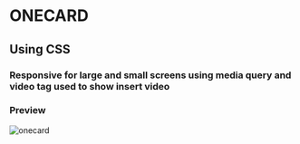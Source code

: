 <h1>ONECARD</h1>
<h2>Using CSS</h2>
<h3>Responsive for large and small screens using media query and video tag used to show insert video</h3>
<h3>Preview</h3>

![onecard](https://github.com/yash45829/Web-Dev-Practise/assets/117001910/65e29758-4875-4128-aa1b-1fc24de54b47)
